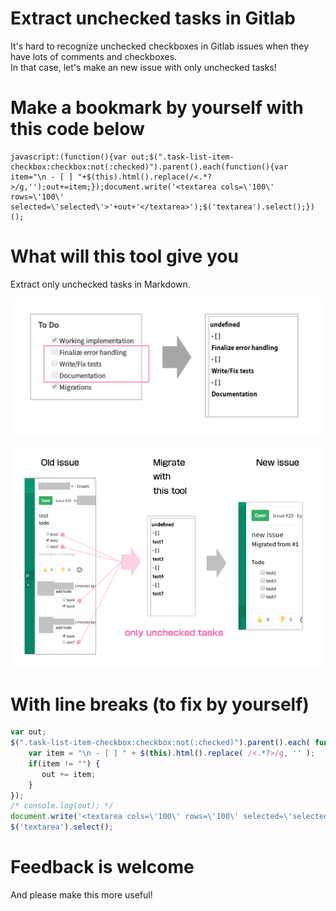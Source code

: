 
# Extract unchecked tasks in Gitlab

It's hard to recognize unchecked checkboxes in Gitlab issues when they have lots of comments and checkboxes.  
In that case, let's make an new issue with only unchecked tasks!


# Make a bookmark by yourself with this code below

```
javascript:(function(){var out;$(".task-list-item-checkbox:checkbox:not(:checked)").parent().each(function(){var item="\n - [ ] "+$(this).html().replace(/<.*?>/g,'');out+=item;});document.write('<textarea cols=\'100\' rows=\'100\' selected=\'selected\'>'+out+'</textarea>');$('textarea').select();})();
```

# What will this tool give you
Extract only unchecked tasks in Markdown.

![](https://raw.githubusercontent.com/kujiy/extract-unchecked-gitlab-tasks/master/0318-05.png)


![](https://raw.githubusercontent.com/kujiy/extract-unchecked-gitlab-tasks/master/0318-08.png)




# With line breaks (to fix by yourself)
```javascript
var out;
$(".task-list-item-checkbox:checkbox:not(:checked)").parent().each( function() {
    var item = "\n - [ ] " + $(this).html().replace( /<.*?>/g, '' );
    if(item != "") {
       out += item;
    }
});
/* console.log(out); */
document.write('<textarea cols=\'100\' rows=\'100\' selected=\'selected\'>' + out + '</textarea>');
$('textarea').select();
```
# Feedback is welcome
And please make this more useful!

